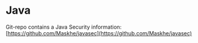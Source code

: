 # Java

Git-repo contains a Java Security information: [https://github.com/Maskhe/javasec](https://github.com/Maskhe/javasec)
